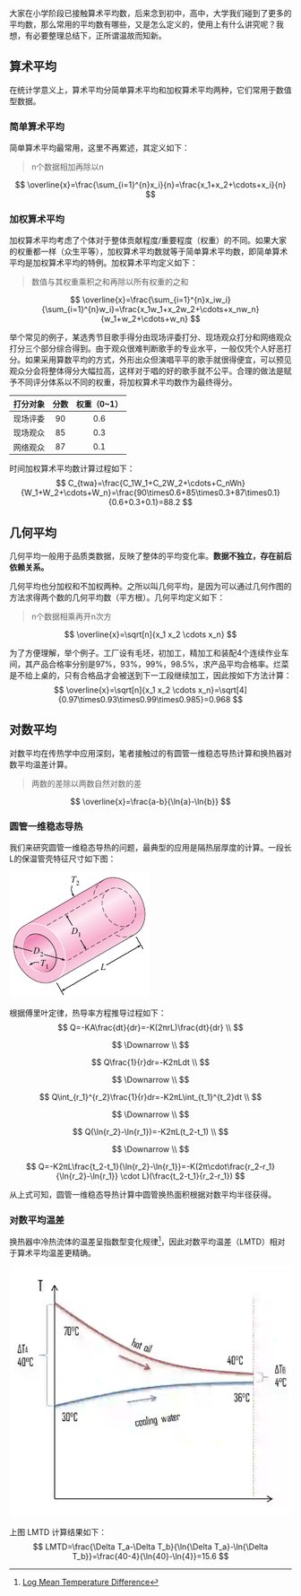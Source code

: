 大家在小学阶段已接触算术平均数，后来念到初中，高中，大学我们碰到了更多的平均数，那么常用的平均数有哪些，又是怎么定义的，使用上有什么讲究呢？我想，有必要整理总结下，正所谓温故而知新。

## 算术平均

在统计学意义上，算术平均分简单算术平均和加权算术平均两种，它们常用于数值型数据。

### 简单算术平均

简单算术平均最常用，这里不再累述，其定义如下：

> n个数据相加再除以n

$$
\overline{x}=\frac{\sum_{i=1}^{n}x_i}{n}=\frac{x_1+x_2+\cdots+x_i}{n}
$$



### 加权算术平均

加权算术平均考虑了个体对于整体贡献程度/重要程度（权重）的不同。如果大家的权重都一样（众生平等），加权算术平均数就等于简单算术平均数，即简单算术平均是加权算术平均的特例。加权算术平均定义如下：

> 数值与其权重乘积之和再除以所有权重的之和

$$
\overline{x}=\frac{\sum_{i=1}^{n}x_iw_i}{\sum_{i=1}^{n}w_i}=\frac{x_1w_1+x_2w_2+\cdots+x_nw_n}{w_1+w_2+\cdots+w_n}
$$

举个常见的例子，某选秀节目歌手得分由现场评委打分、现场观众打分和网络观众打分三个部分综合得到。由于观众很难判断歌手的专业水平，一般仅凭个人好恶打分。如果采用算数平均的方式，外形出众但演唱平平的歌手就很得便宜，可以预见观众分会将整体得分大幅拉高，这样对于唱的好的歌手就不公平。合理的做法是赋予不同评分体系以不同的权重，将加权算术平均数作为最终得分。

| 打分对象 | 分数 | 权重（0~1） |
| :------: | :--: | :---------: |
| 现场评委 |  90  |     0.6     |
| 现场观众 |  85  |     0.3     |
| 网络观众 |  87  |     0.1     |

时间加权算术平均数计算过程如下：
$$
C_{twa}=\frac{C_1W_1+C_2W_2+\cdots+C_nWn}{W_1+W_2+\cdots+W_n}=\frac{90\times0.6+85\times0.3+87\times0.1}{0.6+0.3+0.1}=88.2
$$
## 几何平均

几何平均一般用于品质类数据，反映了整体的平均变化率。**数据不独立，存在前后依赖关系。**

几何平均也分加权和不加权两种。之所以叫几何平均，是因为可以通过几何作图的方法求得两个数的几何平均数（平方根）。几何平均定义如下：

> n个数据相乘再开n次方

$$
\overline{x}=\sqrt[n]{x_1 x_2 \cdots x_n}
$$

为了方便理解，举个例子。工厂设有毛坯，初加工，精加工和装配4个连续作业车间，其产品合格率分别是97%，93%，99%，98.5%，求产品平均合格率。烂菜是不给上桌的，只有合格品才会被送到下一工段继续加工，因此按如下方法计算：
$$
\overline{x}=\sqrt[n]{x_1 x_2 \cdots x_n}=\sqrt[4]{0.97\times0.93\times0.99\times0.985}=0.968
$$

## 对数平均

对数平均在传热学中应用深刻，笔者接触过的有圆管一维稳态导热计算和换热器对数平均温差计算。

> 两数的差除以两数自然对数的差

$$
\overline{x}=\frac{a-b}{\ln{a}-\ln{b}}
$$

### 圆管一维稳态导热

我们来研究圆管一维稳态导热的问题，最典型的应用是隔热层厚度的计算。一段长L的保温管壳特征尺寸如下图：



![tubular_conductive_heat_transfer](https://raw.githubusercontent.com/3roman/PicBed/master/hexo/tubular_conductive_heat_transfer.png)

根据傅里叶定律，热导率方程推导过程如下：
$$
Q=-KA\frac{dt}{dr}=-K(2πrL)\frac{dt}{dr} \\
$$

$$
\Downarrow \\
$$

$$
Q\frac{1}{r}dr=-K2πLdt \\
$$

$$
\Downarrow \\
$$

$$
Q\int_{r_1}^{r_2}\frac{1}{r}dr=-K2πL\int_{t_1}^{t_2}dt \\
$$

$$
\Downarrow \\
$$

$$
Q(\ln{r_2}-\ln{r_1})=-K2πL(t_2-t_1) \\
$$

$$
\Downarrow \\
$$

$$
Q=-K2πL\frac{t_2-t_1}{\ln{r_2}-\ln{r_1}}=-K(2π\cdot\frac{r_2-r_1}{\ln{r_2}-\ln{r_1}} \cdot L)(\frac{t_2-t_1}{r_2-r_1})
$$

从上式可知，圆管一维稳态导热计算中圆管换热面积根据对数平均半径获得。

### 对数平均温差

换热器中冷热流体的温差呈指数型变化规律[^1]，因此对数平均温差（LMTD）相对于算术平均温差更精确。

![LMTD](https://raw.githubusercontent.com/3roman/PicBed/master/hexo/LMTD.png)

上图 LMTD 计算结果如下：
$$
LMTD=\frac{\Delta T_a-\Delta T_b}{\ln{\Delta T_a}-\ln{\Delta T_b}}=\frac{40-4}{\ln{40}-\ln{4}}=15.6
$$

[^1]: [Log Mean Temperature Difference](https://www.omnicalculator.com/physics/lmtd)
[^2]: [在热带遇见平均数](http://tw.classf0001.uschoolnet.com/css000000237536/cm4k-1489068565-6972-9931.pdf)
